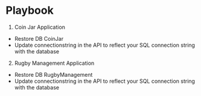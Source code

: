 # Playbook

1. Coin Jar Application
- Restore DB CoinJar
- Update connectionstring in the API to reflect your SQL connection string with the database

2. Rugby Management Application
- Restore DB RugbyManagement
- Update connectionstring in the API to reflect your SQL connection string with the database